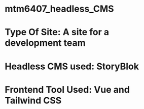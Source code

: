 # mtm6407_headless_CMS

# Type Of Site: A site for a development team

# Headless CMS used: StoryBlok

# Frontend Tool Used: Vue and Tailwind CSS


